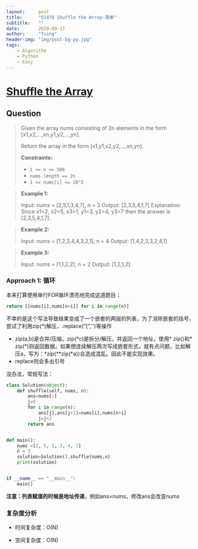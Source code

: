 ```yaml
---
layout:     post
title:      "Q1470 Shuffle the Array-简单"
subtitle:   ""
date:       2020-09-17
author:     "Txing"
header-img: "img/post-bg-py.jpg"
tags:
    - Algorithm
    - Python
    - Easy
---
```


# [Shuffle the Array](https://leetcode-cn.com/problems/shuffle-the-array/)

## Question

> Given the array nums consisting of 2n elements in the form [x1,x2,...,xn,y1,y2,...,yn].
>
> Return the array in the form [x1,y1,x2,y2,...,xn,yn].
>
> **Constraints:**
>
> - `1 <= n <= 500`
> - `nums.length == 2n`
> - `1 <= nums[i] <= 10^3`

> **Example 1:**
>
> Input: nums = [2,5,1,3,4,7], n = 3
>Output: [2,3,5,4,1,7] 
> Explanation: Since x1=2, x2=5, x3=1, y1=3, y2=4, y3=7 then the answer is [2,3,5,4,1,7].

> **Example 2:**
>
> Input: nums = [1,2,3,4,4,3,2,1], n = 4
>Output: [1,4,2,3,3,2,4,1]

> **Example 3:**
>
> Input: nums = [1,1,2,2], n = 2
> Output: [1,2,1,2]

### Approach 1: 循环
本来打算使用单行FOR循环漂亮地完成这道题目：

```python
return [[nums[i],nums[n+i]] for i in range(n)]
```

不幸的是这个写法导致结果变成了一个嵌套的两层的列表，为了消除嵌套的括号，尝试了利用zip(*)解压，.replace("[",'')等操作

- zip(a,b)是合并/压缩，zip(*c)是拆分/解压，并返回一个地址，使用\* zip()和\* zip(\*)则返回数据。如果想连续解压两次写成嵌套形式，就有点问题，比如解压a，写为：\*zip(\*\*zip(\*a))会造成混乱。因此不能实现效果。
- replace则会多出引号

没办法，常规写法：

```python
class Solution(object):
    def shuffle(self, nums, n):
        ans=nums[:]
        j=0
        for i in range(n):
            ans[j],ans[j+1]=nums[i],nums[n+i]
            j=j+2
        return ans


def main():
    nums =[2, 5, 1, 3, 4, 7]
    n = 3
    solution=Solution().shuffle(nums,n)
    print(solution)


if __name__ == "__main__":
    main()
```

**注意：**列表**赋值的时候是地址传递**，例如ans=nums，修改ans会改变nums

### 复杂度分析

- 时间复杂度：O(N)

- 空间复杂度：O(N)




